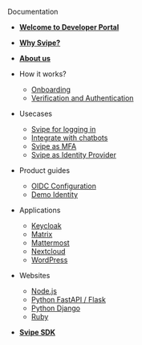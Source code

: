 
Documentation

- [**Welcome to Developer Portal**](welcome.md)

- [**Why Svipe?**](why-svipe.md)

- [**About us**](about-us.md)

- How it works?
  - [Onboarding](onboarding.md)
  - [Verification and Authentication](verification.md)

- Usecases
  - [Svipe for logging in](login.md)
  - [Integrate with chatbots](chatbots.md)
  - [Svipe as MFA](2fa.md)
  - [Svipe as Identity Provider](identity-provider.md)

- Product guides
  - [OIDC Configuration](oidc.md)
  - [Demo Identity](demo-identity.md)

- Applications
  - [Keycloak](app-keycloak.md)
  - [Matrix](app-matrix.md)
  - [Mattermost](app-mattermost.md)
  - [Nextcloud](app-nextcloud.md)
  - [WordPress](app-wordpress.md)

- Websites
  - [Node.js](lang-node.md)
  - [Python FastAPI / Flask](lang-python-fastapi-flask.md)
  - [Python Django](lang-python-django.md)
  - [Ruby](lang-ruby.md)

- [**Svipe SDK**](sdk.md)
